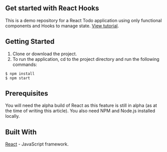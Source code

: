 ## Get started with React Hooks

This is a demo repository for a React Todo application using only functional components and Hooks to manage state. [View tutorial](https://pusher.com/tutorials/todo-app-react-hooks).

## Getting Started
1. Clone or download the project.
2. To run the application, cd to the project directory and run the following commands:

```
$ npm install
$ npm start
```

## Prerequisites
You will need the alpha build of React as this feature is still in alpha (as at the time of writing this article). You also need NPM and Node.js installed locally.

## Built With
[React]("https://reactjs.org/") - JavaScript framework.
